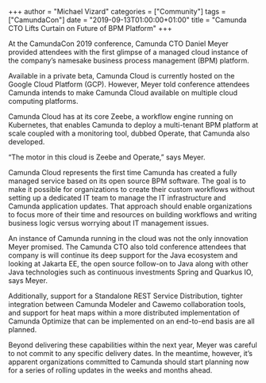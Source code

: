 +++
author = "Michael Vizard"
categories = ["Community"]
tags = ["CamundaCon"]
date = "2019-09-13T01:00:00+01:00"
title = "Camunda CTO Lifts Curtain on Future of BPM Platform"
+++

At the CamundaCon 2019 conference, Camunda CTO Daniel Meyer provided attendees with the first glimpse of a managed cloud instance of the company’s namesake business process management (BPM) platform.
<!--more-->
Available in a private beta, Camunda Cloud is currently hosted on the Google Cloud Platform (GCP). However, Meyer told conference attendees Camunda intends to make Camunda Cloud available on multiple cloud computing platforms.

Camunda Cloud has at its core Zeebe, a workflow engine running on Kubernetes, that enables Camunda to deploy a multi-tenant BPM platform at scale coupled with a monitoring tool, dubbed Operate, that Camunda also developed.

“The motor in this cloud is Zeebe and Operate,” says Meyer.

Camunda Cloud represents the first time Camunda has created a fully managed service based on its open source BPM software. The goal is to make it possible for organizations to create their custom workflows without setting up a dedicated IT team to manage the IT infrastructure and Camunda application updates. That approach should enable organizations to focus more of their time and resources on building workflows and writing business logic versus worrying about IT management issues.

An instance of Camunda running in the cloud was not the only innovation Meyer promised. The Camunda CTO also told conference attendees that company is will continue its deep support for the Java ecosystem and looking at Jakarta EE, the open source follow-on to Java along with other Java technologies such as continuous investments Spring and Quarkus IO, says Meyer.

Additionally, support for a Standalone REST Service Distribution, tighter integration between Camunda Modeler and Cawemo collaboration tools, and support for heat maps within a more distributed implementation of Camunda Optimize that can be implemented on an end-to-end basis are all planned.

Beyond delivering these capabilities within the next year, Meyer was careful to not commit to any specific delivery dates. In the meantime, however, it’s apparent organizations committed to Camunda should start planning now for a series of rolling updates in the weeks and months ahead.
